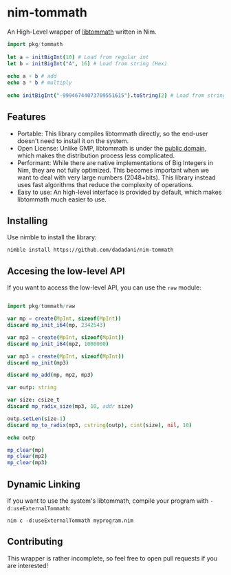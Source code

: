 
# nim-tommath
An High-Level wrapper of [libtommath](https://github.com/libtom/libtommath) written in Nim.
```nim
import pkg/tommath
    
let a = initBigInt(10) # Load from regular int
let b = initBigInt("A", 16) # Load from string (Hex)
    
echo a + b # add
echo a * b # multiply
    
echo initBigInt("-99946744073709551615").toString(2) # Load from string (Decimal) and print as binary
```    

## Features
- Portable: This library compiles libtommath directly, so the end-user doesn't need to install it on the system.
- Open License: Unlike GMP, libtommath is under the [public domain](https://github.com/libtom/libtommath/blob/03de03dee753442d4b23166982514639c4ccbc39/LICENSE), which makes the distribution process less complicated.
-  Performant: While there are native implementations of Big Integers in Nim, they are not fully optimized. This becomes important when we want to deal with very large numbers (2048+bits). This library instead uses fast algorithms that reduce the complexity of operations.
-  Easy to use: An high-level interface is provided by default, which makes libtommath much easier to use.


## Installing
Use nimble to install the library:

    nimble install https://github.com/dadadani/nim-tommath


## Accesing the low-level API
If you want to access the low-level API, you can use the `raw` module:

```nim

import pkg/tommath/raw

var mp = create(MpInt, sizeof(MpInt))
discard mp_init_i64(mp, 2342543)

var mp2 = create(MpInt, sizeof(MpInt))
discard mp_init_i64(mp2, 1000000)

var mp3 = create(MpInt, sizeof(MpInt))
discard mp_init(mp3)

discard mp_add(mp, mp2, mp3)

var outp: string

var size: csize_t
discard mp_radix_size(mp3, 10, addr size)

outp.setLen(size-1)
discard mp_to_radix(mp3, cstring(outp), cint(size), nil, 10)

echo outp

mp_clear(mp)
mp_clear(mp2)
mp_clear(mp3)
```

## Dynamic Linking

If you want to use the system's libtommath, compile your program with `-d:useExternalTommath`:

    nim c -d:useExternalTommath myprogram.nim

## Contributing
This wrapper is rather incomplete, so feel free to open pull requests if you are interested!



